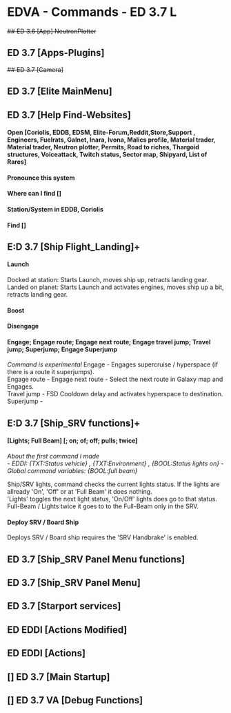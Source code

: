 # EDVA - Commands - ED 3.7 L

~~## ED 3.6 [App] NeutronPlotter~~
## ED 3.7 [Apps-Plugins]
~~## ED 3.7 [Camera]~~
## ED 3.7 [Elite MainMenu]
## ED 3.7 [Help Find-Websites]
#### Open [Coriolis, EDDB, EDSM, Elite-Forum,Reddit,Store,Support , Engineers, Fuelrats, Galnet, Inara, Ivona, Malics profile, Material trader, Material trader, Neutron plotter, Permits, Road to riches, Thargoid structures, Voiceattack, Twitch status, Sector map, Shipyard, List of Rares]  
#### Pronounce this system  
#### Where can I find []  
#### Station/System in EDDB, Coriolis  
#### Find []  

## E:D 3.7 [Ship Flight_Landing]+
#### Launch
Docked at station: Starts Launch, moves ship up, retracts landing gear.  
Landed on planet: Starts Launch and activates engines, moves ship up a bit, retracts landing gear.

#### Boost
#### Disengage
#### Engage; Engage route; Engage next route; Engage travel jump; Travel jump; Superjump; Engage Superjump
*Command is experimental*
Engage - Engages supercruise / hyperspace (if there is a route it superjumps).  
Engage route - 
Engage next route - Select the next route in Galaxy map and Engages.  
Travel jump - FSD Cooldown delay and activates hyperspace to destination.  
Superjump - 



## E:D 3.7 [Ship_SRV functions]+
#### [Lights; Full Beam] [; on; of; off; pulls; twice]
*About the first command I made*  
*- EDDI: {TXT:Status vehicle} , {TXT:Environment} , {BOOL:Status lights on} - Global command variables: {BOOL:full beam}*  
  
Ship/SRV lights, command checks the current lights status. 
If the lights are allready 'On', 'Off' or at 'Full Beam' it does nothing.  
'Lights' toggles the next light status, 'On/Off' lights does go to that status.  
Full-Beam / Lights twice it goes to to the Full-Beam only in the SRV.  
#### Deploy SRV / Board Ship
Deploys SRV / Board ship requires the 'SRV Handbrake' is enabled.

## ED 3.7 [Ship_SRV Panel Menu functions]
## ED 3.7 [Ship_SRV Panel Menu]
## ED 3.7 [Starport services]
## ED EDDI [Actions Modified]
## ED EDDI [Actions]
## [] ED 3.7 [Main Startup]
## [] ED 3.7 VA [Debug Functions]